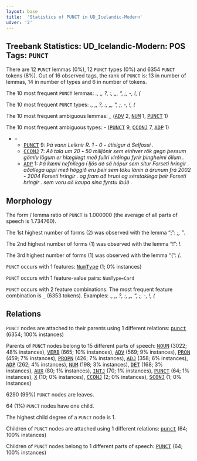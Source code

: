 ```yaml
---
layout: base
title:  'Statistics of PUNCT in UD_Icelandic-Modern'
udver: '2'
---
```


## Treebank Statistics: UD_Icelandic-Modern: POS Tags: `PUNCT`

There are 12 `PUNCT` lemmas (0%), 12 `PUNCT` types (0%) and 6354 `PUNCT` tokens (8%).
Out of 16 observed tags, the rank of `PUNCT` is: 13 in number of lemmas, 14 in number of types and 6 in number of tokens.

The 10 most frequent `PUNCT` lemmas: <em>., ,, ?, :, „, “, ;, -, !, (</em>

The 10 most frequent `PUNCT` types:  <em>., ,, ?, :, „, “, ;, -, !, (</em>

The 10 most frequent ambiguous lemmas: <em>_</em> (<tt><a href="is_modern-pos-ADV.html">ADV</a></tt> 2, <tt><a href="is_modern-pos-NUM.html">NUM</a></tt> 1, <tt><a href="is_modern-pos-PUNCT.html">PUNCT</a></tt> 1)

The 10 most frequent ambiguous types:  <em>-</em> (<tt><a href="is_modern-pos-PUNCT.html">PUNCT</a></tt> 9, <tt><a href="is_modern-pos-CCONJ.html">CCONJ</a></tt> 7, <tt><a href="is_modern-pos-ADP.html">ADP</a></tt> 1)


* <em>-</em>
  * <tt><a href="is_modern-pos-PUNCT.html">PUNCT</a></tt> 9: <em>Þá vann Leiknir R. 1 <b>-</b> 0 <b>-</b> útisigur á Selfossi .</em>
  * <tt><a href="is_modern-pos-CCONJ.html">CCONJ</a></tt> 7: <em>Að tala um 20 <b>-</b> 50 milljónir sem einhver rök gegn þessum gömlu lögum er hlægilegt með fullri virðingu fyrir þingheimi öllum .</em>
  * <tt><a href="is_modern-pos-ADP.html">ADP</a></tt> 1: <em>Þá kæmi nefnilega í ljós að sá hópur sem situr Forseti hringir . aðallega uppi með höggið eru þeir sem tóku lánin á árunum frá 2002 <b>-</b> 2004 Forseti hringir . og fram að hruni og sérstaklega þeir Forseti hringir . sem voru að kaupa sína fyrstu íbúð .</em>

## Morphology

The form / lemma ratio of `PUNCT` is 1.000000 (the average of all parts of speech is 1.734760).

The 1st highest number of forms (2) was observed with the lemma “;”: <em>;, ”</em>.

The 2nd highest number of forms (1) was observed with the lemma “!”: <em>!</em>.

The 3rd highest number of forms (1) was observed with the lemma “(”: <em>(</em>.

`PUNCT` occurs with 1 features: <tt><a href="is_modern-feat-NumType.html">NumType</a></tt> (1; 0% instances)

`PUNCT` occurs with 1 feature-value pairs: `NumType=Card`

`PUNCT` occurs with 2 feature combinations.
The most frequent feature combination is `_` (6353 tokens).
Examples: <em>., ,, ?, :, „, “, ;, -, !, (</em>


## Relations

`PUNCT` nodes are attached to their parents using 1 different relations: <tt><a href="is_modern-dep-punct.html">punct</a></tt> (6354; 100% instances)

Parents of `PUNCT` nodes belong to 15 different parts of speech: <tt><a href="is_modern-pos-NOUN.html">NOUN</a></tt> (3022; 48% instances), <tt><a href="is_modern-pos-VERB.html">VERB</a></tt> (665; 10% instances), <tt><a href="is_modern-pos-ADV.html">ADV</a></tt> (569; 9% instances), <tt><a href="is_modern-pos-PRON.html">PRON</a></tt> (459; 7% instances), <tt><a href="is_modern-pos-PROPN.html">PROPN</a></tt> (426; 7% instances), <tt><a href="is_modern-pos-ADJ.html">ADJ</a></tt> (358; 6% instances), <tt><a href="is_modern-pos-ADP.html">ADP</a></tt> (262; 4% instances), <tt><a href="is_modern-pos-NUM.html">NUM</a></tt> (198; 3% instances), <tt><a href="is_modern-pos-DET.html">DET</a></tt> (168; 3% instances), <tt><a href="is_modern-pos-AUX.html">AUX</a></tt> (80; 1% instances), <tt><a href="is_modern-pos-INTJ.html">INTJ</a></tt> (70; 1% instances), <tt><a href="is_modern-pos-PUNCT.html">PUNCT</a></tt> (64; 1% instances), <tt><a href="is_modern-pos-X.html">X</a></tt> (10; 0% instances), <tt><a href="is_modern-pos-CCONJ.html">CCONJ</a></tt> (2; 0% instances), <tt><a href="is_modern-pos-SCONJ.html">SCONJ</a></tt> (1; 0% instances)

6290 (99%) `PUNCT` nodes are leaves.

64 (1%) `PUNCT` nodes have one child.

The highest child degree of a `PUNCT` node is 1.

Children of `PUNCT` nodes are attached using 1 different relations: <tt><a href="is_modern-dep-punct.html">punct</a></tt> (64; 100% instances)

Children of `PUNCT` nodes belong to 1 different parts of speech: <tt><a href="is_modern-pos-PUNCT.html">PUNCT</a></tt> (64; 100% instances)

